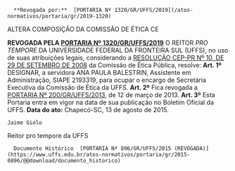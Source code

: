       **Revogada por:**  [PORTARIA Nº 1320/GR/UFFS/2019](/atos-normativos/portaria/gr/2019-1320) 

   ALTERA COMPOSIÇÃO DA COMISSÃO DE ÉTICA CE  

 **REVOGADA PELA [PORTARIA Nº 1320/GR/UFFS/2019](https://www.uffs.edu.br/atos-normativos/portaria/gr/2019-1320)**   O REITOR *PRO TEMPORE*  DA UNIVERSIDADE FEDERAL DA FRONTEIRA SUL (UFFS), no uso de suas atribuições legais, considerando a [RESOLUÇÃO CEP-PR Nº 10, DE 29 DE SETEMBRO DE 2008](http://etica.planalto.gov.br/sobre-a-cep/legislacao/etica512) da Comissão de Ética Pública, resolve: **Art. 1º**  DESIGNAR, a servidora ANA PAULA BALESTRIN, Assistente em Administração, SIAPE 2193319, para ocupar o encargo de Secretária Executiva da Comissão de Ética da UFFS. **Art. 2º**  Fica revogada a [PORTARIA Nº 200/GR/UFFS/2013](https://www.uffs.edu.br/atos-normativos/portaria/gr/2013-0200), de 12 de março de 2013. **Art. 3º**  Esta Portaria entra em vigor na data de sua publicação no Boletim Oficial da UFFS.        **Data do ato:** Chapecó-SC, 13 de agosto de 2015.   
 

    Jaime Giolo   
 Reitor pro tempore da UFFS 

      Documento Histórico  [PORTARIA Nº 896/GR/UFFS/2015 (REVOGADA)](https://www.uffs.edu.br/atos-normativos/portaria/gr/2015-0896/@@download/documento_historico)     
      